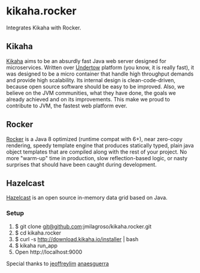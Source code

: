 # kikaha.rocker
Integrates Kikaha with Rocker. 

## Kikaha
[Kikaha](http://get.kikaha.io/v1.6/docs/what-is-kikaha) aims to be an absurdly fast Java web server designed for microservices. Written over [Undertow](http://undertow.io/) platform (you know, it is really fast), it was designed to be a micro container that handle high throughput demands and provide high scalability. Its internal design is clean-code-driven, because open source software should be easy to be improved. Also, we believe on the JVM communities, what they have done, the goals we already achieved and on its improvements. This make we proud to contribute to JVM, the fastest web platform ever.

## Rocker
[Rocker](https://github.com/fizzed/rocker) is a Java 8 optimized (runtime compat with 6+), near zero-copy rendering, speedy template engine that produces statically typed, plain java object templates that are compiled along with the rest of your project. No more "warm-up" time in production, slow reflection-based logic, or nasty surprises that should have been caught during development.

## Hazelcast
[Hazelcast](https://hazelcast.org/getting-started-with-hazelcast/) is an open source in-memory data grid based on Java.

### Setup
1. $ git clone git@github.com:jmilagroso/kikaha.rocker.git
2. $ cd kikaha.rocker
3. $ curl -s http://download.kikaha.io/installer | bash
4. $ kikaha run_app
5. Open http://localhost:9000

Special thanks to [jeoffreylim](https://github.com/jeoffreylim) [anaesguerra](https://github.com/anaesguerra)
